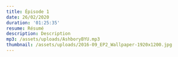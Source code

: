 ```yaml
---
title: Épisode 1
date: 26/02/2020
duration: '01:25:35'
resume: Résumé
description: Description
mp3: /assets/uploads/AshboryBYU.mp3
thumbnail: /assets/uploads/2016-09_EP2_Wallpaper-1920x1200.jpg
---
```


